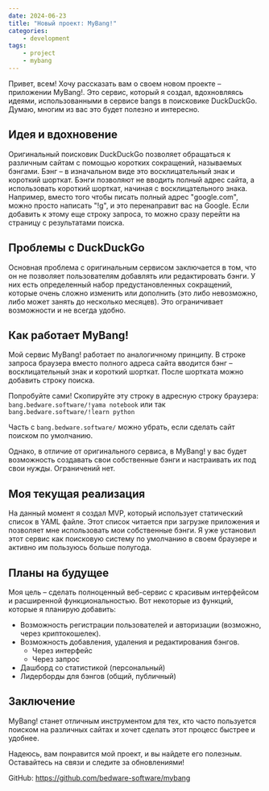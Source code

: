 ```yaml
---
date: 2024-06-23
title: "Новый проект: MyBang!"
categories:
    - development
tags: 
    - project
    - mybang
---
```

Привет, всем! Хочу рассказать вам о своем новом проекте – приложении MyBang!. Это сервис, который я создал, вдохновляясь идеями, использованными в сервисе bangs в поисковике DuckDuckGo. Думаю, многим из вас это будет полезно и интересно.

## Идея и вдохновение
Оригинальный поисковик DuckDuckGo позволяет обращаться к различным сайтам с помощью коротких сокращений, называемых бэнгами. Бэнг – в изначальном виде это восклицательный знак и короткий шорткат. Бэнги позволяют не вводить полный адрес сайта, а использовать короткий шорткат, начиная с восклицательного знака. Например, вместо того чтобы писать полный адрес "google.com", можно просто написать "!g", и это перенаправит вас на Google. Если добавить к этому еще строку запроса, то можно сразу перейти на страницу с результатами поиска.

## Проблемы с DuckDuckGo
Основная проблема с оригинальным сервисом заключается в том, что он не позволяет пользователям добавлять или редактировать бэнги. У них есть определенный набор предустановленных сокращений, которые очень сложно изменить или дополнить (это либо невозможно, либо может занять до несколько месяцев). Это ограничивает возможности и не всегда удобно.

## Как работает MyBang!
Мой сервис MyBang! работает по аналогичному принципу. В строке запроса браузера вместо полного адреса сайта вводится бэнг – восклицательный знак и короткий шорткат. После шортката можно добавить строку поиска.

Попробуйте сами! Скопируйте эту строку в адресную строку браузера:  `bang.bedware.software/!yama notebook` или так `bang.bedware.software/!learn python`

Часть с `bang.bedware.software/` можно убрать, если сделать сайт поиском по умолчанию.

Однако, в отличие от оригинального сервиса, в MyBang! у вас будет возможность создавать свои собственные бэнги и настраивать их под свои нужды. Ограничений нет.

## Моя текущая реализация
На данный момент я создал MVP, который использует статический список в YAML файле. Этот список читается при загрузке приложения и позволяет мне использовать мои собственные бэнги. Я уже установил этот сервис как поисковую систему по умолчанию в своем браузере и активно им пользуюсь больше полугода.

## Планы на будущее
Моя цель – сделать полноценный веб-сервис с красивым интерфейсом и расширенной функциональностью. Вот некоторые из функций, которые я планирую добавить:
* Возможность регистрации пользователей и авторизации (возможно, через криптокошелек).
* Возможность добавления, удаления и редактирования бэнгов.
    * Через интерфейс
    * Через запрос
* Дашборд со статистикой (персональный)
* Лидерборды для бэнгов (общий, публичный)

## Заключение
MyBang! станет отличным инструментом для тех, кто часто пользуется поиском на различных сайтах и хочет сделать этот процесс быстрее и удобнее.


Надеюсь, вам понравится мой проект, и вы найдете его полезным. Оставайтесь на связи и следите за обновлениями!

GitHub: https://github.com/bedware-software/mybang

